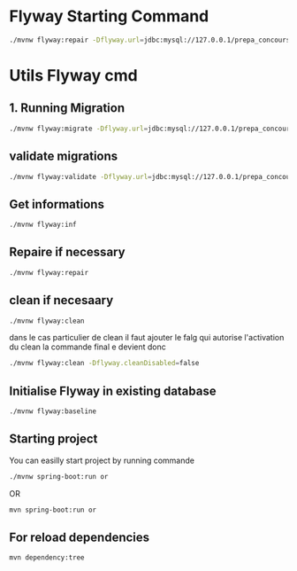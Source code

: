 # Flyway Starting Command
```bash
./mvnw flyway:repair -Dflyway.url=jdbc:mysql://127.0.0.1/prepa_concours -Dflyway.user=root -Dflyway.password=root
```
# Utils Flyway cmd

## 1. Running Migration
```bash
./mvnw flyway:migrate -Dflyway.url=jdbc:mysql://127.0.0.1/prepa_concours -Dflyway.user=root -Dflyway.password=root
```
## validate migrations 

```bash
./mvnw flyway:validate -Dflyway.url=jdbc:mysql://127.0.0.1/prepa_concours -Dflyway.user=root -Dflyway.password=root
```

## Get informations 

```bash 
./mvnw flyway:inf
```

## Repaire if necessary

``` bash
./mvnw flyway:repair
```

## clean if necesaary 
 
 
```bash 
./mvnw flyway:clean
```
dans le cas particulier de clean il faut ajouter le falg qui autorise l'activation du clean la commande final e devient donc 
 
 ```bash 
./mvnw flyway:clean -Dflyway.cleanDisabled=false    
```

## Initialise Flyway in existing database 

```bash 
./mvnw flyway:baseline
```

## Starting project

You can easilly start project by running commande 

```bash 
./mvnw spring-boot:run or
```
OR 

```bash 
mvn spring-boot:run or
```

## For reload dependencies 

```bash
mvn dependency:tree
```
